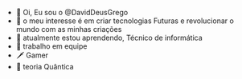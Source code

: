 - 👋 Oi, Eu sou o @DavidDeusGrego
- 👀 o meu interesse é em criar tecnologias
Futuras e revolucionar o mundo com as minhas criações 
- 🌱 atualmente estou aprendendo, Técnico de informática
- 👥 trabalho em equipe 
- 🗡️ Gamer
- 📡 teoria Quântica 

<!---
DavidDeusGrego/DavidDeusGrego is a ✨ special ✨ repository because its `README.md` (this file) appears on your GitHub profile.
You can click the Preview link to take a look at your changes.
--->
